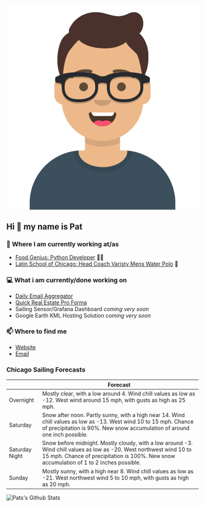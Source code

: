 [![Social banner for p-j-falconer](https://raw.githubusercontent.com/P-J-FALCONER/P-J-FALCONER/master/assets/avataaars.svg)](https://patfalconer.com/)
## Hi :wave: my name is Pat

### 💼 Where I am currently working at/as
- [Food Genius: Python Developer](https://getfoodgenius.com/) 🍔🐍
- [Latin School of Chicago: Head Coach Varisty Mens Water Polo](https://www.latinschool.org/) 🤽


### 💻 What i am currently/done working on
 - [Daily Email Aggregator](https://github.com/P-J-FALCONER/dott_daily_mail)
 - [Quick Real Estate Pro Forma](https://github.com/P-J-FALCONER/henry)
 - Sailing Sensor/Grafana Dashboard *coming very soon*
 - Google Earth KML Hosting Solution *coming very soon*

### 📫 Where to find me
 - [Website](https://patfalconer.com/)
 - [Email](mailto:patrick.j.falconer@gmail.com)


### Chicago Sailing Forecasts
|   | Forecast  |
|---|---|
| Overnight | Mostly clear, with a low around 4. Wind chill values as low as -12. West wind around 15 mph, with gusts as high as 25 mph. |
| Saturday | Snow after noon. Partly sunny, with a high near 14. Wind chill values as low as -13. West wind 10 to 15 mph. Chance of precipitation is 90%. New snow accumulation of around one inch possible. |
| Saturday Night | Snow before midnight. Mostly cloudy, with a low around -3. Wind chill values as low as -20. West northwest wind 10 to 15 mph. Chance of precipitation is 100%. New snow accumulation of 1 to 2 inches possible. |
| Sunday | Mostly sunny, with a high near 8. Wind chill values as low as -21. West northwest wind 5 to 10 mph, with gusts as high as 20 mph. |

![Pats's Github Stats](https://github-readme-stats.vercel.app/api?username=p-j-falconer&show_icons=true&theme=radical)
